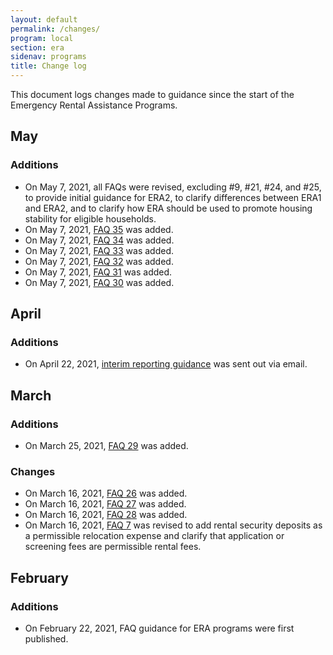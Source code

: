 ```yaml
---
layout: default
permalink: /changes/
program: local
section: era
sidenav: programs
title: Change log
---
```


This document logs changes made to guidance since the start of the Emergency Rental Assistance Programs.

## May

### Additions

* On May 7, 2021, all FAQs were revised, excluding #9, #21, #24, and #25, to provide initial guidance for ERA2, to clarify differences between ERA1 and ERA2, and to clarify how ERA should be used to promote housing stability for eligible households.
* On May 7, 2021, [FAQ 35](../implementation-guidance/faqs#35) was added.
* On May 7, 2021, [FAQ 34](../implementation-guidance/faqs#34) was added.
* On May 7, 2021, [FAQ 33](../implementation-guidance/faqs#33) was added.
* On May 7, 2021, [FAQ 32](../implementation-guidance/faqs#32) was added.
* On May 7, 2021, [FAQ 31](../implementation-guidance/faqs#31) was added.
* On May 7, 2021, [FAQ 30](../implementation-guidance/faqs#30) was added.

## April

### Additions
* On April 22, 2021, [interim reporting guidance](../data-collection-for-reporting/) was sent out via email. 

## March

### Additions
* On March 25, 2021, [FAQ 29](../implementation-guidance/faqs#29) was added. 

### Changes

* On March 16, 2021, [FAQ 26](../implementation-guidance/faqs#26) was added.
* On March 16, 2021, [FAQ 27](../implementation-guidance/faqs#27) was added.
* On March 16, 2021, [FAQ 28](../implementation-guidance/faqs#28) was added.
* On March 16, 2021, [FAQ 7](../implementation-guidance/faqs#7) was revised to add rental security deposits as a permissible relocation expense and clarify that application or screening fees are permissible rental fees. 

## February

### Additions

* On February 22, 2021, FAQ guidance for ERA programs were first published.